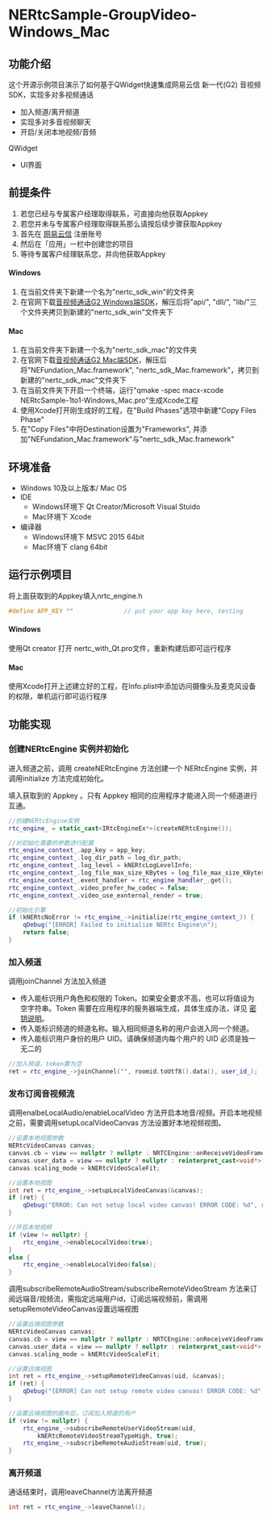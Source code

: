 # NERtcSample-GroupVideo-Windows_Mac

## 功能介绍

这个开源示例项目演示了如何基于QWidget快速集成网易云信 新一代(G2) 音视频SDK，实现多对多视频通话

- 加入频道/离开频道
- 实现多对多音视频聊天
- 开启/关闭本地视频/音频

QWidget

- UI界面



## 前提条件

1. 若您已经与专属客户经理取得联系，可直接向他获取Appkey
2. 若您并未与专属客户经理取得联系那么请按后续步骤获取Appkey
3. 首先在 [网易云信](https://id.163yun.com/register?h=media&t=media&clueFrom=nim&from=bdjjnim0035&referrer=https://app.yunxin.163.com/?clueFrom=nim&from=bdjjnim0035) 注册账号
4. 然后在「应用」一栏中创建您的项目
5. 等待专属客户经理联系您，并向他获取Appkey

#### Windows

1. 在当前文件夹下新建一个名为"nertc_sdk_win"的文件夹
2. 在官网下载[音视频通话G2 Windows端SDK](https://dev.yunxin.163.com/docs/product/%E9%9F%B3%E8%A7%86%E9%A2%91%E9%80%9A%E8%AF%9DG2/SDK%E4%B8%8B%E8%BD%BD)，解压后将"api/", "dll/", "lib/"三个文件夹拷贝到新建的"nertc_sdk_win"文件夹下


#### Mac

1. 在当前文件夹下新建一个名为"nertc_sdk_mac"的文件夹
2. 在官网下载[音视频通话G2 Mac端SDK](https://dev.yunxin.163.com/docs/product/%E9%9F%B3%E8%A7%86%E9%A2%91%E9%80%9A%E8%AF%9DG2/SDK%E4%B8%8B%E8%BD%BD)，解压后将"NEFundation_Mac.framework", "nertc_sdk_Mac.framework"，拷贝到新建的"nertc_sdk_mac"文件夹下
3. 在当前文件夹下开启一个终端，运行"qmake -spec macx-xcode NERtcSample-1to1-Windows_Mac.pro"生成Xcode工程
4. 使用Xcode打开刚生成好的工程，在"Build Phases"选项中新建"Copy Files Phase"
5. 在"Copy Files"中将Destination设置为"Frameworks", 并添加"NEFundation_Mac.framework"与"nertc_sdk_Mac.framework"



## 环境准备

- Windows 10及以上版本/ Mac OS
- IDE
  - Windows环境下 Qt Creator/Microsoft Visual Stuido
  - Mac环境下 Xcode 
- 编译器
  - Windows环境下 MSVC 2015 64bit
  - Mac环境下 clang 64bit



## 运行示例项目

将上面获取到的Appkey填入nrtc_engine.h

```c++
#define APP_KEY ""              // put your app key here, testing
```

#### Windows

使用Qt creator 打开 nertc_with_Qt.pro文件，重新构建后即可运行程序

#### Mac

使用Xcode打开上述建立好的工程，在Info.plist中添加访问摄像头及麦克风设备的权限，单机运行即可运行程序

## 功能实现

### 创建NERtcEngine 实例并初始化

进入频道之前，调用 createNERtcEngine 方法创建一个 NERtcEngine 实例，并调用initialize 方法完成初始化。

填入获取到的 Appkey 。只有 Appkey 相同的应用程序才能进入同一个频道进行互通。

```c++
//创建NERtcEngine实例
rtc_engine_ = static_cast<IRtcEngineEx*>(createNERtcEngine());

//对初始化需要的参数进行配置
rtc_engine_context_.app_key = app_key;
rtc_engine_context_.log_dir_path = log_dir_path;
rtc_engine_context_.log_level = kNERtcLogLevelInfo;
rtc_engine_context_.log_file_max_size_KBytes = log_file_max_size_KBytes;
rtc_engine_context_.event_handler = rtc_engine_handler_.get();
rtc_engine_context_.video_prefer_hw_codec = false;
rtc_engine_context_.video_use_exnternal_render = true;

//初始化引擎
if (kNERtcNoError != rtc_engine_->initialize(rtc_engine_context_)) {
    qDebug("[ERROR] Failed to initialize NERtc Engine\n");
    return false;
}
```



### 加入频道

调用joinChannel 方法加入频道

- 传入能标识用户角色和权限的 Token。如果安全要求不高，也可以将值设为 空字符串。Token 需要在应用程序的服务器端生成，具体生成办法，详见 [密钥说明](https://dev.yunxin.163.com/docs/product/音视频通话G2/服务端API文档?pos=toc-2-15)。
- 传入能标识频道的频道名称。输入相同频道名称的用户会进入同一个频道。
- 传入能标识用户身份的用户 UID。请确保频道内每个用户的 UID 必须是独一无二的

```c++
//加入频道，token置为空
ret = rtc_engine_->joinChannel("", roomid.toUtf8().data(), user_id_);
```



### 发布订阅音视频流

调用enalbeLocalAudio/enableLocalVideo 方法开启本地音/视频。开启本地视频之前，需要调用setupLocalVideoCanvas 方法设置好本地视频视图。

```c++
//设置本地视图参数
NERtcVideoCanvas canvas;
canvas.cb = view == nullptr ? nullptr : NRTCEngine::onReceiveVideoFrame;
canvas.user_data = view == nullptr ? nullptr : reinterpret_cast<void*>(params);
canvas.scaling_mode = kNERtcVideoScaleFit;

//设置本地视图
int ret = rtc_engine_->setupLocalVideoCanvas(&canvas);
if (ret) {
    qDebug("ERROR: Can not setup local video canvas! ERROR CODE: %d", ret);
}

//开启本地视频
if (view != nullptr) {
    rtc_engine_->enableLocalVideo(true);
}
else {
    rtc_engine_->enableLocalVideo(false);
}
```

调用subscribeRemoteAudioStream/subscribeRemoteVideoStream 方法来订阅远端音/视频流，需指定远端用户id，订阅远端视频前，需调用setupRemoteVideoCanvas设置远端视图

```c++
//设置远端视图参数
NERtcVideoCanvas canvas;
canvas.cb = view == nullptr ? nullptr : NRTCEngine::onReceiveVideoFrame;
canvas.user_data = view == nullptr ? nullptr : reinterpret_cast<void*>(params);
canvas.scaling_mode = kNERtcVideoScaleFit;

//设置远端视图
int ret = rtc_engine_->setupRemoteVideoCanvas(uid, &canvas);
if (ret) {
	qDebug("[ERROR] Can not setup remote video canvas! ERROR CODE: %d", ret);
}

//设置远端视图的画布后，订阅加入频道的用户
if (view != nullptr) {
	rtc_engine_->subscribeRemoteUserVideoStream(uid,
        kNERtcRemoteVideoStreamTypeHigh, true);
	rtc_engine_->subscribeRemoteAudioStream(uid, true);
}
```



### 离开频道

通话结束时，调用leaveChannel方法离开频道

```c++
int ret = rtc_engine_->leaveChannel();
```

